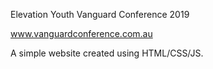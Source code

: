 Elevation Youth Vanguard Conference 2019

www.vanguardconference.com.au

A simple website created using HTML/CSS/JS.
